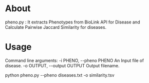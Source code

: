 # About
pheno.py : It extracts Phenotypes from BioLink API for Disease and Calculate Pairwise Jaccard Similarity for diseases.

# Usage
Command line arguments:
  -i PHENO, --pheno PHENO
                        An Input file of disease.
  -o OUTPUT, --output OUTPUT
                        Output filename.
                        
python pheno.py --pheno diseases.txt -o similarity.tsv                        